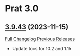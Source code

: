 # Prat 3.0

## [3.9.43](https://github.com/Legacy-of-Sylvanaar/prat-3-0/tree/3.9.43) (2023-11-15)
[Full Changelog](https://github.com/Legacy-of-Sylvanaar/prat-3-0/compare/3.9.42...3.9.43) [Previous Releases](https://github.com/Legacy-of-Sylvanaar/prat-3-0/releases)

- Update tocs for 10.2 and 1.15  
